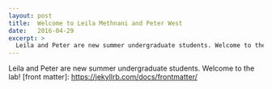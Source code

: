 ```yaml
---
layout: post
title:  Welcome to Leila Methnani and Peter West
date:   2016-04-29
excerpt: >
  Leila and Peter are new summer undergraduate students. Welcome to the lab!
---
```


Leila and Peter are new summer undergraduate students. Welcome to the lab!
[front matter]: https://jekyllrb.com/docs/frontmatter/
